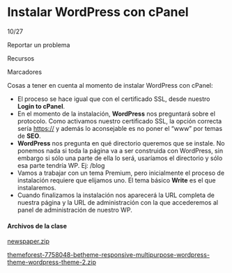 # Instalar WordPress con cPanel

10/27

Reportar un problema

Recursos

Marcadores

Cosas a tener en cuenta al momento de instalar WordPress con cPanel:

- El proceso se hace igual que con el certificado SSL, desde nuestro **Login to cPanel**.
- En el momento de la instalación, **WordPress** nos preguntará sobre el protocolo. Como activamos nuestro certificado SSL, la opción correcta sería <https://> y además lo aconsejable es no poner el “www” por temas de **SEO**.
- **WordPress** nos pregunta en qué directorio queremos que se instale. No ponemos nada si toda la página va a ser construida con WordPress, sin embargo si sólo una parte de ella lo será, usaríamos el directorio y sólo esa parte tendría WP. Ej: /blog
- Vamos a trabajar con un tema Premium, pero inicialmente el proceso de instalación requiere que elijamos uno. El tema básico **Write** es el que instalaremos.
- Cuando finalizamos la instalación nos aparecerá la URL completa de nuestra página y la URL de administración con la que accederemos al panel de administración de nuestro WP.

#### Archivos de la clase





[newspaper.zip](#)

[themeforest-7758048-betheme-responsive-multipurpose-wordpress-theme-wordpress-theme-2.zip](#)
